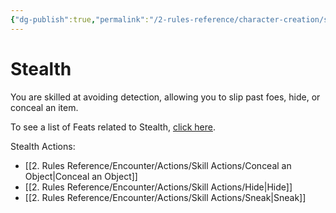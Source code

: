 ```yaml
---
{"dg-publish":true,"permalink":"/2-rules-reference/character-creation/skills/stealth/","noteIcon":""}
---
```


# Stealth

You are skilled at avoiding detection, allowing you to slip past foes, hide, or conceal an item.

To see a list of Feats related to Stealth, [click here](https://2e.aonprd.com/Feats.aspx?Traits=144&Skill=Stealth).

Stealth Actions:
- [[2. Rules Reference/Encounter/Actions/Skill Actions/Conceal an Object\|Conceal an Object]] 
- [[2. Rules Reference/Encounter/Actions/Skill Actions/Hide\|Hide]] 
- [[2. Rules Reference/Encounter/Actions/Skill Actions/Sneak\|Sneak]] 